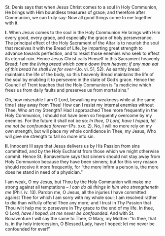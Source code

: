 
St. Denis says that when Jesus Christ comes to a soul in Holy Communion, He brings with Him boundless treasures of grace; and therefore after Communion, we can truly say: Now all good things come to me together with it.

**I\.** When Jesus comes to the soul in the Holy Communion He brings with Him every good, every grace, and especially the grace of holy perseverance. The principal effect of the Holy Sacrament of the Altar is to nourish the soul that receives it with the Bread of Life, by imparting great strength to advance towards perfection, and to resist those enemies who seek to effect its eternal ruin. Hence Jesus Christ calls Himself in this Sacrament heavenly Bread: _I am the living bread which came down from heaven; if any man eat of this bread he shall live for ever_-(Jo. vi. 51, 52). As earthly bread maintains the life of the body, so this heavenly Bread maintains the life of the soul by enabling it to persevere in the state of God’s grace. Hence the Council of Trent teaches that the Holy Communion is “a medicine which frees us from daily faults and preserves us from mortal sins.”

Oh, how miserable I am O Lord, bewailing my weakness while at the same time I stay away from Thee! How can I resist my internal enemies without Thee, Who art my Strength? Had I approached Thee more frequently in the Holy Communion, I should not have been so frequently overcome by my enemies. For the future it shall not be so: _In thee, O Lord, have I hoped; let me not be confounded forever_-(Ps. xxx. 2). No, I will no more rely on my own strength, but will place my whole confidence in Thee, my Jesus, Who will give me strength to fall no more into sin.

**II\.** Innocent III says that Jesus delivers us by His Passion from sins committed, and by the Holy Eucharist from those which we might otherwise commit. Hence St. Bonaventure says that sinners should not stay away from Holy Communion because they have been sinners; but for this very reason should receive it more frequently, for “the more infirm a person is, the more does he stand in need of a physician.”

I am weak, O my Jesus, but Thou by the Holy Communion wilt make me strong against all temptations – _I can do all things in him who strengtheneth me_ (Phil. iv. 13). Pardon me, O Jesus, all the injuries I have committed against Thee for which I am sorry with my whole soul; I am resolved rather to die than wilfully offend Thee any more; and I trust in Thy Passion that Thou wilt help me to persevere in Thy grace to the end of my life. In thee, O _Lord, have I hoped, let me never be confounded_. And with St. Bonaventure I will say the same to Thee, O Mary, my Mother: “In thee, that is, in thy holy intercession, O Blessed Lady, have I hoped; let me never be confounded for ever!”

